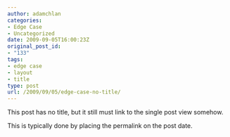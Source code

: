 ```yaml
---
author: adamchlan
categories:
- Edge Case
- Uncategorized
date: 2009-09-05T16:00:23Z
original_post_id:
- "133"
tags:
- edge case
- layout
- title
type: post
url: /2009/09/05/edge-case-no-title/
---
```


This post has no title, but it still must link to the single post view somehow.

This is typically done by placing the permalink on the post date.